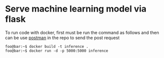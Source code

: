# Serve machine learning model via flask

To run code  with docker, first must be run the command as follows and then can be use [postman](https://github.com/elham-zs/Inference-ML-Flask/blob/master/online-inference-innovaton.postman_collection.json) in the repo to send the post request
```console
foo@bar:~$ docker build -t inference .
foo@bar:~$ docker run -d -p 5000:5000 inference
```

